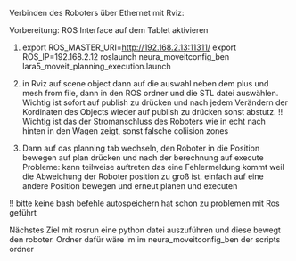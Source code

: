 Verbinden des Roboters über Ethernet mit Rviz:

Vorbereitung: ROS Interface auf dem Tablet aktivieren

1. export ROS_MASTER_URI=http://192.168.2.13:11311/
   export ROS_IP=192.168.2.12
   roslaunch neura_moveitconfig_ben  lara5_moveit_planning_execution.launch

3. in Rviz auf scene object dann auf die auswahl neben dem plus und mesh from file, dann in den ROS ordner und die STL datei auswählen.
   Wichtig ist sofort auf publish zu drücken und nach jedem Verändern der Kordinaten des Objects wieder auf publish zu drücken sonst abstutz.
   !! Wichtig ist das der Stromanschluss des Roboters wie in echt nach hinten in den Wagen zeigt, sonst falsche coliision zones

4.  Dann auf das planning tab wechseln,  den Roboter in die Position bewegen auf plan drücken und nach der berechnung auf execute
     Probleme: kann teilweise auftreten das eine Fehlermeldung kommt weil die Abweichung der Roboter position zu groß ist.
		einfach auf eine andere Position bewegen und erneut planen und executen

!! bitte keine bash befehle autospeichern hat schon zu problemen mit Ros geführt

Nächstes Ziel mit rosrun eine python datei auszuführen und diese bewegt den roboter. Ordner dafür wäre im im neura_moveitconfig_ben der scripts ordner
